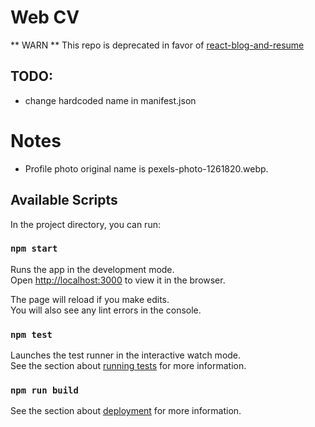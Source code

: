 # Web CV

** WARN ** This repo is deprecated in favor of [react-blog-and-resume](https://github.com/fmillone/react-blog-and-resume)


## TODO:
* change hardcoded name in manifest.json



# Notes

 * Profile photo original name is pexels-photo-1261820.webp.

## Available Scripts

In the project directory, you can run:

### `npm start`

Runs the app in the development mode.\
Open [http://localhost:3000](http://localhost:3000) to view it in the browser.

The page will reload if you make edits.\
You will also see any lint errors in the console.

### `npm test`

Launches the test runner in the interactive watch mode.\
See the section about [running tests](https://facebook.github.io/create-react-app/docs/running-tests) for more information.

### `npm run build`

See the section about [deployment](https://facebook.github.io/create-react-app/docs/deployment) for more information.

